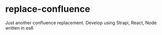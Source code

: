 # replace-confluence
Just another confluence replacement. Develop using Strapi, React, Node written in es6
